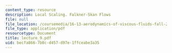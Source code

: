 ```yaml
---
content_type: resource
description: Local Scaling. Falkner-Skan Flows
file: null
file_location: /coursemedia/16-13-aerodynamics-of-viscous-fluids-fall-2003/becfa8667b0cd457d97e1ffceabe3a35_lecture_9.pdf
file_type: application/pdf
resourcetype: Document
title: lecture_9.pdf
uid: becfa866-7b0c-d457-d97e-1ffceabe3a35
---
```

